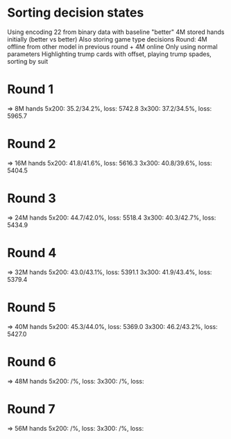 # Sorting decision states
Using encoding 22 from binary data with baseline "better"
4M stored hands initially (better vs better)
Also storing game type decisions
Round: 4M offline from other model in previous round + 4M online
Only using normal parameters
Highlighting trump cards with offset, playing trump spades, sorting by suit

# Round 1
=> 8M hands
5x200: 35.2/34.2%, loss: 5742.8
3x300: 37.2/34.5%, loss: 5965.7

# Round 2
=> 16M hands
5x200: 41.8/41.6%, loss: 5616.3
3x300: 40.8/39.6%, loss: 5404.5

# Round 3
=> 24M hands
5x200: 44.7/42.0%, loss: 5518.4
3x300: 40.3/42.7%, loss: 5434.9

# Round 4
=> 32M hands
5x200: 43.0/43.1%, loss: 5391.1
3x300: 41.9/43.4%, loss: 5379.4

# Round 5
=> 40M hands
5x200: 45.3/44.0%, loss: 5369.0
3x300: 46.2/43.2%, loss: 5427.0

# Round 6
=> 48M hands
5x200: /%, loss: 
3x300: /%, loss: 

# Round 7
=> 56M hands
5x200: /%, loss: 
3x300: /%, loss: 

